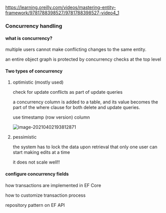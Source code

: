 https://learning.oreilly.com/videos/mastering-entity-framework/9781788398527/9781788398527-video4_1

### Concurrency handling

#### what is concurrency?

multiple users cannot make conflicting changes to the same entity. 

an entire object graph is protected by concurrency checks at the top level

#### Two types of concurrency

1. optimistic (mostly used)

   check for update conflicts as part of update queries

   a concurrency column is added to a table, and its value becomes the part of the where clause for both delete  and update queries.

   use timestamp (row version) column

   ![image-20210402193812871](../../../../../resources/image-20210402193812871.png)

2. pessimistic

   the system has to lock the data upon retrieval that only one user can start making edits at a time

   it does not scale well!!

#### configure concurrency fields



how transactions are implemented in EF Core

how to customize transaction process

repository pattern on EF API

